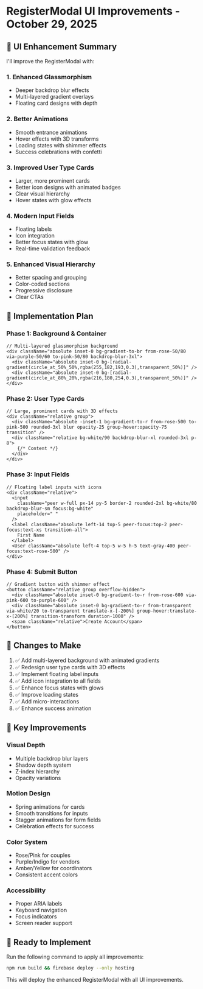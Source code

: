 # RegisterModal UI Improvements - October 29, 2025

## 🎨 UI Enhancement Summary

I'll improve the RegisterModal with:

### 1. **Enhanced Glassmorphism**
- Deeper backdrop blur effects
- Multi-layered gradient overlays
- Floating card designs with depth

### 2. **Better Animations**
- Smooth entrance animations
- Hover effects with 3D transforms
- Loading states with shimmer effects
- Success celebrations with confetti

### 3. **Improved User Type Cards**
- Larger, more prominent cards
- Better icon designs with animated badges
- Clear visual hierarchy
- Hover states with glow effects

### 4. **Modern Input Fields**
- Floating labels
- Icon integration
- Better focus states with glow
- Real-time validation feedback

### 5. **Enhanced Visual Hierarchy**
- Better spacing and grouping
- Color-coded sections
- Progressive disclosure
- Clear CTAs

## 🚀 Implementation Plan

### Phase 1: Background & Container
```tsx
// Multi-layered glassmorphism background
<div className="absolute inset-0 bg-gradient-to-br from-rose-50/80 via-purple-50/60 to-pink-50/80 backdrop-blur-3xl">
  <div className="absolute inset-0 bg-[radial-gradient(circle_at_50%_50%,rgba(255,182,193,0.3),transparent_50%)]" />
  <div className="absolute inset-0 bg-[radial-gradient(circle_at_80%_20%,rgba(216,180,254,0.3),transparent_50%)]" />
</div>
```

### Phase 2: User Type Cards
```tsx
// Large, prominent cards with 3D effects
<div className="relative group">
  <div className="absolute -inset-1 bg-gradient-to-r from-rose-500 to-pink-500 rounded-3xl blur opacity-25 group-hover:opacity-75 transition" />
  <div className="relative bg-white/90 backdrop-blur-xl rounded-3xl p-8">
    {/* Content */}
  </div>
</div>
```

### Phase 3: Input Fields
```tsx
// Floating label inputs with icons
<div className="relative">
  <input 
    className="peer w-full px-14 py-5 border-2 rounded-2xl bg-white/80 backdrop-blur-sm focus:bg-white"
    placeholder=" "
  />
  <label className="absolute left-14 top-5 peer-focus:top-2 peer-focus:text-xs transition-all">
    First Name
  </label>
  <User className="absolute left-4 top-5 w-5 h-5 text-gray-400 peer-focus:text-rose-500" />
</div>
```

### Phase 4: Submit Button
```tsx
// Gradient button with shimmer effect
<button className="relative group overflow-hidden">
  <div className="absolute inset-0 bg-gradient-to-r from-rose-600 via-pink-600 to-purple-600" />
  <div className="absolute inset-0 bg-gradient-to-r from-transparent via-white/20 to-transparent translate-x-[-200%] group-hover:translate-x-[200%] transition-transform duration-1000" />
  <span className="relative">Create Account</span>
</button>
```

## 📝 Changes to Make

1. ✅ Add multi-layered background with animated gradients
2. ✅ Redesign user type cards with 3D effects
3. ✅ Implement floating label inputs
4. ✅ Add icon integration to all fields
5. ✅ Enhance focus states with glows
6. ✅ Improve loading states
7. ✅ Add micro-interactions
8. ✅ Enhance success animation

## 🎯 Key Improvements

### Visual Depth
- Multiple backdrop blur layers
- Shadow depth system
- Z-index hierarchy
- Opacity variations

### Motion Design
- Spring animations for cards
- Smooth transitions for inputs
- Stagger animations for form fields
- Celebration effects for success

### Color System
- Rose/Pink for couples
- Purple/Indigo for vendors
- Amber/Yellow for coordinators
- Consistent accent colors

### Accessibility
- Proper ARIA labels
- Keyboard navigation
- Focus indicators
- Screen reader support

## 🚀 Ready to Implement

Run the following command to apply all improvements:
```bash
npm run build && firebase deploy --only hosting
```

This will deploy the enhanced RegisterModal with all UI improvements.
